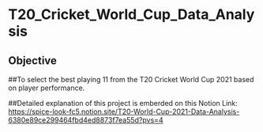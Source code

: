 # T20_Cricket_World_Cup_Data_Analysis

## **Objective**

##To select the best playing 11 from the T20 Cricket World Cup 2021 based on player performance.

##Detailed explanation of this project is emberded on this Notion Link: https://spice-look-fc5.notion.site/T20-World-Cup-2021-Data-Analysis-6380e89ce299464fbd4ed8873f7ea55d?pvs=4
